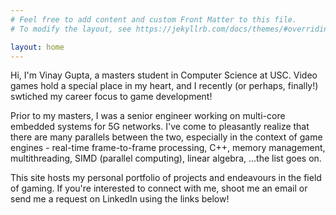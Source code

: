 ```yaml
---
# Feel free to add content and custom Front Matter to this file.
# To modify the layout, see https://jekyllrb.com/docs/themes/#overriding-theme-defaults

layout: home
---
```


Hi, I'm Vinay Gupta, a masters student in Computer Science at USC. Video games hold a special place in my heart, and I recently (or perhaps, finally!) swtiched my career focus to game development!

Prior to my masters, I was a senior engineer working on multi-core embedded systems for 5G networks. I've come to pleasantly realize that there are many parallels between the two, especially in the context of game engines - real-time frame-to-frame processing, C++, memory management, multithreading, SIMD (parallel computing), linear algebra, ...the list goes on.

This site hosts my personal portfolio of projects and endeavours in the field of gaming. If you're interested to connect with me, shoot me an email or send me a request on LinkedIn using the links below!

